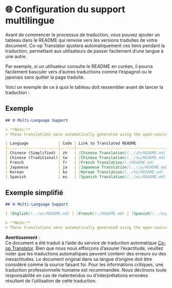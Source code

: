 <!--
CO_OP_TRANSLATOR_METADATA:
{
  "original_hash": "2c90b11214747cd912cd321cf82b11f2",
  "translation_date": "2025-05-06T17:45:15+00:00",
  "source_file": "getting_started/multi-language-support.md",
  "language_code": "fr"
}
-->
# 🌐 Configuration du support multilingue

Avant de commencer le processus de traduction, vous pouvez ajouter un tableau dans le README qui renvoie vers les versions traduites de votre document. Co-op Translator ajustera automatiquement ces liens pendant la traduction, permettant aux utilisateurs de passer facilement d’une langue à une autre.

Par exemple, si un utilisateur consulte le README en coréen, il pourra facilement basculer vers d’autres traductions comme l’espagnol ou le japonais sans quitter la page traduite.

Voici un exemple de ce à quoi le tableau doit ressembler avant de lancer la traduction :

## Exemple

```md
## 🌐 Multi-Language Support

> **Note:**
> These translations were automatically generated using the open-source [co-op-translator](https://github.com/Azure/co-op-translator) and may contain errors or inaccuracies. For critical information, it is recommended to refer to the original or consult a professional human translation. If you'd like to add or update a translation, please refer to the [co-op-translator](https://github.com/Azure/co-op-translator) repository, where you can easily contribute using simple commands.

| Language             | Code | Link to Translated README                               | Last Updated |
|----------------------|------|---------------------------------------------------------|--------------|
| Chinese (Simplified) | zh   | [Chinese Translation](../zh/README.md)      | 2024-10-04   |
| Chinese (Traditional)| tw   | [Chinese Translation](../tw/README.md)      | 2024-10-04   |
| French               | fr   | [French Translation](./README.md)       | 2024-10-04   |
| Japanese             | ja   | [Japanese Translation](../ja/README.md)     | 2024-10-04   |
| Korean               | ko   | [Korean Translation](../ko/README.md)       | 2024-10-04   |
| Spanish              | es   | [Spanish Translation](../es/README.md)      | 2024-10-04   |
```

## Exemple simplifié

```md
## 🌐 Multi-Language Support

| [English](../en/README.md) | [French](./README.md) | [Spanish](../es/README.md) | [German](../de/README.md) | [Russian](../ru/README.md) | [Arabic](../ar/README.md) | [Persian (Farsi)](../fa/README.md) | [Urdu](../ur/README.md) | [Chinese (Simplified)](../zh/README.md) | [Chinese (Traditional, Macau)](../mo/README.md) | [Chinese (Traditional, Hong Kong)](../hk/README.md) | [Chinese (Traditional, Taiwan)](../tw/README.md) | [Japanese](../ja/README.md) | [Korean](../ko/README.md) | [Hindi](../hi/README.md) | [Bengali](../bn/README.md) | [Marathi](../mr/README.md) | [Nepali](../ne/README.md) | [Punjabi (Gurmukhi)](../pa/README.md) | [Portuguese](../pt/README.md) | [Italian](../it/README.md) | [Polish](../pl/README.md) | [Turkish](../tr/README.md) | [Greek](../el/README.md) | [Thai](../th/README.md) | [Swedish](../sv/README.md) | [Danish](../da/README.md) | [Norwegian](../no/README.md) | [Finnish](../fi/README.md) | [Dutch](../nl/README.md) | [Hebrew](../he/README.md) | [Vietnamese](../vi/README.md) | [Indonesian](../id/README.md) | [Malay](../ms/README.md) | [Tagalog (Filipino)](../tl/README.md) | [Swahili](../sw/README.md) | [Hungarian](../hu/README.md) | [Czech](../cs/README.md) | [Slovak](../sk/README.md) | [Romanian](../ro/README.md) | [Bulgarian](../bg/README.md) | [Serbian (Cyrillic)](../sr/README.md) | [Croatian](../hr/README.md) | [Slovenian](../sl/README.md) |

> **Note:**
> These translations were automatically generated using the open-source [co-op-translator](https://github.com/Azure/co-op-translator) and may contain errors or inaccuracies. For critical information, it is recommended to refer to the original or consult a professional human translation. If you'd like to add or update a translation, please refer to the [co-op-translator](https://github.com/Azure/co-op-translator) repository, where you can easily contribute using simple commands.
```

**Avertissement** :  
Ce document a été traduit à l’aide du service de traduction automatique [Co-op Translator](https://github.com/Azure/co-op-translator). Bien que nous nous efforçons d’assurer l’exactitude, veuillez noter que les traductions automatiques peuvent contenir des erreurs ou des inexactitudes. Le document original dans sa langue d’origine doit être considéré comme la source faisant foi. Pour les informations critiques, une traduction professionnelle humaine est recommandée. Nous déclinons toute responsabilité en cas de malentendus ou d’interprétations erronées résultant de l’utilisation de cette traduction.